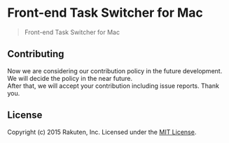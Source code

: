 # Front-end Task Switcher for Mac

> Front-end Task Switcher for Mac

## Contributing
Now we are considering our contribution policy in the future development.
We will decide the policy in the near future.  
After that, we will accept your contribution including issue reports.
Thank you.

## License
Copyright (c) 2015 Rakuten, Inc. Licensed under the [MIT License](LICENSE).
